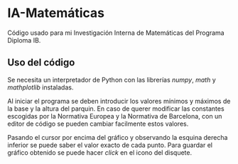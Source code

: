 # IA-Matemáticas
Código usado para mi Investigación Interna de Matemáticas del Programa Diploma IB.

## Uso del código
Se necesita un interpretador de Python con las librerías *numpy*, *math* y *mathplotlib* instaladas.

Al iniciar el programa se deben introducir los valores mínimos y máximos de la base y la altura del parquin. En caso de querer modificar las constantes escogidas por la Normativa Europea y la Normativa de Barcelona, con un editor de código se pueden cambiar facilmente estos valores.

Pasando el cursor por encima del gráfico y observando la esquina derecha inferior se puede saber el valor exacto de cada punto. Para guardar el gráfico obtenido se puede hacer *click* en el icono del disquete.
